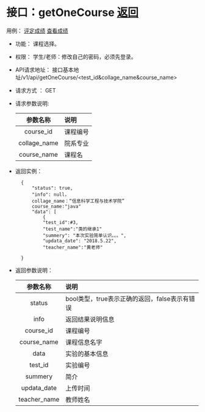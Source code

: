 <!-- markdownlint-disable MD033-->
<!-- 禁止MD033类型的警告 https://www.npmjs.com/package/markdownlint -->

# 接口：getOneCourse  [返回](../README.md)
用例：
    [评定成绩](../用例/评定成绩.md)
    [查看成绩](../用例/评定成绩.md)


- 功能：
    课程选择。
    
- 权限：
    学生/老师：修改自己的密码，必须先登录。    
    
- API请求地址： 
    接口基本地址/v1/api/getOneCourse/<test_id&collage_name&course_name>

- 请求方式 ：
    GET

- 请求参数说明:        

  |参数名称|说明|
  |:---------:|:--------------------------------------------------------|      
  |course_id|课程编号| 
  |collage_name|院系专业|
  |course_name|课程名|
  
- 返回实例：

        {         
            "status": true,
            "info": null，
            collage_name：“信息科学工程与技术学院”
			course_name:"java"
            "data": [
                {
                "test_id":#3,
                "test_name":"类的继承1"
				"summery": "本次实验简单认识。。。", 
				"updata_date": "2018.5.22",
				"teacher_name":"黄老师" 

        }
 
- 返回参数说明：    
 
  |参数名称|说明|
  |:---------:|:--------------------------------------------------------|      
  |status|bool类型，true表示正确的返回，false表示有错误|
  |info|返回结果说明信息|
  |course_id|课程编号| 
  |course_name|课程信息名字|
  |data|实验的基本信息|
  |test_id|实验编号|
  |summery|简介|
  |updata_date|上传时间|
  |teacher_name|教师姓名|